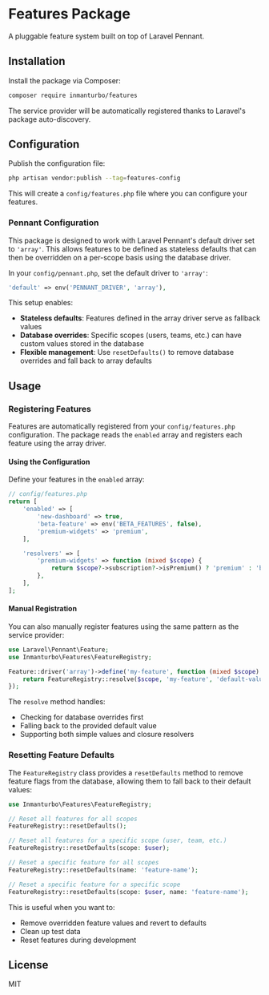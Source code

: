 # Features Package

A pluggable feature system built on top of Laravel Pennant.

## Installation

Install the package via Composer:

```bash
composer require inmanturbo/features
```

The service provider will be automatically registered thanks to Laravel's package auto-discovery.

## Configuration

Publish the configuration file:

```bash
php artisan vendor:publish --tag=features-config
```

This will create a `config/features.php` file where you can configure your features.

### Pennant Configuration

This package is designed to work with Laravel Pennant's default driver set to `'array'`. This allows features to be defined as stateless defaults that can then be overridden on a per-scope basis using the database driver.

In your `config/pennant.php`, set the default driver to `'array'`:

```php
'default' => env('PENNANT_DRIVER', 'array'),
```

This setup enables:

- **Stateless defaults**: Features defined in the array driver serve as fallback values
- **Database overrides**: Specific scopes (users, teams, etc.) can have custom values stored in the database
- **Flexible management**: Use `resetDefaults()` to remove database overrides and fall back to array defaults

## Usage

### Registering Features

Features are automatically registered from your `config/features.php` configuration. The package reads the `enabled` array and registers each feature using the array driver.

#### Using the Configuration

Define your features in the `enabled` array:

```php
// config/features.php
return [
    'enabled' => [
        'new-dashboard' => true,
        'beta-feature' => env('BETA_FEATURES', false),
        'premium-widgets' => 'premium',
    ],

    'resolvers' => [
        'premium-widgets' => function (mixed $scope) {
            return $scope?->subscription?->isPremium() ? 'premium' : 'basic';
        },
    ],
];
```

#### Manual Registration

You can also manually register features using the same pattern as the service provider:

```php
use Laravel\Pennant\Feature;
use Inmanturbo\Features\FeatureRegistry;

Feature::driver('array')->define('my-feature', function (mixed $scope) {
    return FeatureRegistry::resolve($scope, 'my-feature', 'default-value');
});
```

The `resolve` method handles:

- Checking for database overrides first
- Falling back to the provided default value
- Supporting both simple values and closure resolvers

### Resetting Feature Defaults

The `FeatureRegistry` class provides a `resetDefaults` method to remove feature flags from the database, allowing them to fall back to their default values:

```php
use Inmanturbo\Features\FeatureRegistry;

// Reset all features for all scopes
FeatureRegistry::resetDefaults();

// Reset all features for a specific scope (user, team, etc.)
FeatureRegistry::resetDefaults(scope: $user);

// Reset a specific feature for all scopes
FeatureRegistry::resetDefaults(name: 'feature-name');

// Reset a specific feature for a specific scope
FeatureRegistry::resetDefaults(scope: $user, name: 'feature-name');
```

This is useful when you want to:

- Remove overridden feature values and revert to defaults
- Clean up test data
- Reset features during development

## License

MIT
